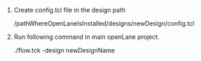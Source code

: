 1. Create config.tcl file in the design path
    
    /pathWhereOpenLaneIsInstalled/designs/newDesign/config.tcl
    
2. Run following command in main openLane project.
    
    ./flow.tck -design newDesignName
